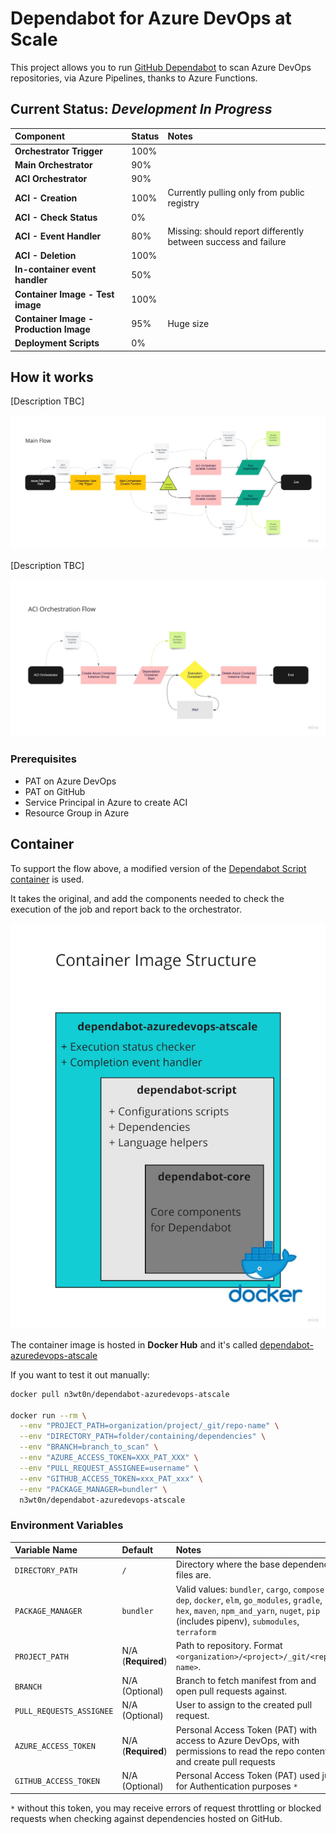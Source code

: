 # Dependabot for Azure DevOps at Scale

This project allows you to run [GitHub Dependabot](https://docs.github.com/en/code-security/supply-chain-security/managing-vulnerabilities-in-your-projects-dependencies/about-alerts-for-vulnerable-dependencies) to scan Azure DevOps repositories, via Azure Pipelines, thanks to Azure Functions.

## Current Status: _Development In Progress_

Component                               | Status| Notes
:-----                                  | :-----| :-----
__Orchestrator Trigger__                | 100%  |
__Main Orchestrator__                   | 90%   |
__ACI Orchestrator__                    | 90%   |
__ACI - Creation__                      | 100%  | Currently pulling only from public registry
__ACI - Check Status__                  | 0%    |
__ACI - Event Handler__                 | 80%   | Missing: should report differently between success and failure
__ACI - Deletion__                      | 100%  |
__In-container event handler__          | 50%   |
__Container Image - Test image__        | 100%  |
__Container Image - Production Image__  | 95%   | Huge size
__Deployment Scripts__                  | 0%    |

## How it works

[Description TBC]

![Main Flow](/assets/Main_Flow.jpg)

[Description TBC]

![ACI Orchestrator Flow](/assets/ACI_Orchestration_Flow.jpg)

### Prerequisites

- PAT on Azure DevOps
- PAT on GitHub
- Service Principal in Azure to create ACI
- Resource Group in Azure

## Container

To support the flow above, a modified version of the [Dependabot Script container](https://github.com/dependabot/dependabot-script) is used.

It takes the original, and add the components needed to check the execution of the job and report back to the orchestrator.

![Main Flow](/assets/Container_Structure.jpg)

The container image is hosted in __Docker Hub__ and it's called [dependabot-azuredevops-atscale](https://hub.docker.com/r/n3wt0n/dependabot-azuredevops-atscale)

If you want to test it out manually:

```bash
docker pull n3wt0n/dependabot-azuredevops-atscale

docker run --rm \
  --env "PROJECT_PATH=organization/project/_git/repo-name" \
  --env "DIRECTORY_PATH=folder/containing/dependencies" \
  --env "BRANCH=branch_to_scan" \
  --env "AZURE_ACCESS_TOKEN=XXX_PAT_XXX" \
  --env "PULL_REQUEST_ASSIGNEE=username" \
  --env "GITHUB_ACCESS_TOKEN=xxx_PAT_xxx" \
  --env "PACKAGE_MANAGER=bundler" \
  n3wt0n/dependabot-azuredevops-atscale
```

### Environment Variables

Variable Name             | Default          | Notes
:------------             | :--------------- | :----
`DIRECTORY_PATH`          | `/`              | Directory where the base dependency files are.
`PACKAGE_MANAGER`         | `bundler`        | Valid values: `bundler`, `cargo`, `composer`, `dep`, `docker`, `elm`,  `go_modules`, `gradle`, `hex`, `maven`, `npm_and_yarn`, `nuget`, `pip` (includes pipenv), `submodules`, `terraform`
`PROJECT_PATH`            | N/A (__Required__) | Path to repository. Format `<organization>/<project>/_git/<repo-name>`.
`BRANCH`                  | N/A (Optional) | Branch to fetch manifest from and open pull requests against.
`PULL_REQUESTS_ASSIGNEE`  | N/A (Optional) | User to assign to the created pull request.
`AZURE_ACCESS_TOKEN`      | N/A (__Required__) | Personal Access Token (PAT) with access to Azure DevOps, with permissions to read the repo content and create pull requests
`GITHUB_ACCESS_TOKEN`     | N/A (Optional) | Personal Access Token (PAT) used just for Authentication purposes `*`

`*` without this token, you may receive errors of request throttling or blocked requests when checking against dependencies hosted on GitHub.
